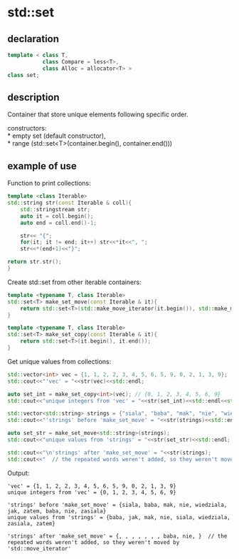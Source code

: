 # std::set

## declaration

```cpp
template < class T,  
           class Compare = less<T>,  
           class Alloc = allocator<T> >
class set;

```  

## description

Container that store unique elements following specific order.

constructors:  
           * empty set (default constructor),  
           * range (std::set\<T\>(container.begin(), container.end()))  

## example of use

Function to print collections:
```cpp
template <class Iterable>
std::string str(const Iterable & coll){
    std::stringstream str;
    auto it = coll.begin();
    auto end = coll.end()-1;

    str<< "{";
    for(it; it != end; it++) str<<*it<<", ";
    str<<*(end+1)<<"}";

return str.str();
}
```

Create std::set from other iterable containers:  

```cpp
template <typename T, class Iterable>  
std::set<T> make_set_move(const Iterable & it){
    return std::set<T>(std::make_move_iterator(it.begin()), std::make_move_iterator(it.end()));
}

template <typename T, class Iterable>  
std::set<T> make_set_copy(const Iterable & it){
    return std::set<T>(it.begin(), it.end());
}
```

Get unique values from collections:  

```cpp
std::vector<int> vec = {1, 1, 2, 2, 3, 4, 5, 6, 5, 9, 0, 2, 1, 3, 9};
std::cout<<"'vec' = "<<str(vec)<<std::endl;

auto set_int = make_set_copy<int>(vec); // {0, 1, 2, 3, 4, 5, 6, 9}
std::cout<<"unique integers from 'vec' = "<<str(set_int)<<std::endl<<std::endl;

std::vector<std::string> strings = {"siala", "baba", "mak", "nie", "wiedziala", "jak", "zatem", "baba", "nie", "zasiala"};
std::cout<<"'strings' before 'make_set_move' = "<<str(strings)<<std::endl;

auto set_str = make_set_move<std::string>(strings);
std::cout<<"unique values from 'strings' = "<<str(set_str)<<std::endl;

std::cout<<"\n'strings' after 'make_set_move' = "<<str(strings);
std::cout<<"  // the repeated words weren't added, so they weren't moved by 'std::move_iterator'"<<std::endl;
```  
Output:
```
'vec' = {1, 1, 2, 2, 3, 4, 5, 6, 5, 9, 0, 2, 1, 3, 9}
unique integers from 'vec' = {0, 1, 2, 3, 4, 5, 6, 9}

'strings' before 'make_set_move' = {siala, baba, mak, nie, wiedziala, jak, zatem, baba, nie, zasiala}
unique values from 'strings' = {baba, jak, mak, nie, siala, wiedziala, zasiala, zatem}

'strings' after 'make_set_move' = {, , , , , , , baba, nie, }  // the repeated words weren't added, so they weren't moved by 'std::move_iterator'

```
